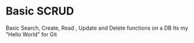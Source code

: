# Basic SCRUD

Basic Search, Create, Read , Update and Delete functions on a DB
Its my "Hello World" for Git
